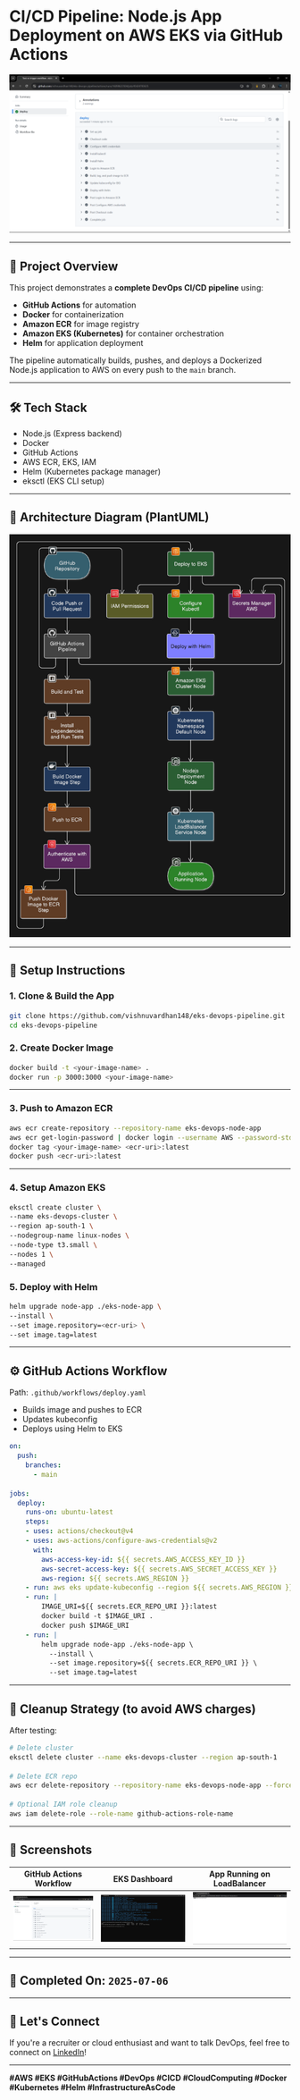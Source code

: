 # CI/CD Pipeline: Node.js App Deployment on AWS EKS via GitHub Actions

![Banner](images/workflow-success.png)

---

## 📌 Project Overview
This project demonstrates a **complete DevOps CI/CD pipeline** using:
- **GitHub Actions** for automation
- **Docker** for containerization
- **Amazon ECR** for image registry
- **Amazon EKS (Kubernetes)** for container orchestration
- **Helm** for application deployment

The pipeline automatically builds, pushes, and deploys a Dockerized Node.js application to AWS on every push to the `main` branch.

---

## 🛠 Tech Stack
- Node.js (Express backend)
- Docker
- GitHub Actions
- AWS ECR, EKS, IAM
- Helm (Kubernetes package manager)
- eksctl (EKS CLI setup)

---

## 🧭 Architecture Diagram (PlantUML)

![Banner](images/Architecture_Diagram.png)

---

## 🔧 Setup Instructions

### 1. Clone & Build the App
```bash
git clone https://github.com/vishnuvardhan148/eks-devops-pipeline.git
cd eks-devops-pipeline
```

### 2. Create Docker Image
```bash
docker build -t <your-image-name> .
docker run -p 3000:3000 <your-image-name>
```

---

### 3. Push to Amazon ECR
```bash
aws ecr create-repository --repository-name eks-devops-node-app
aws ecr get-login-password | docker login --username AWS --password-stdin <ecr-uri>
docker tag <your-image-name> <ecr-uri>:latest
docker push <ecr-uri>:latest
```

---

### 4. Setup Amazon EKS
```bash
eksctl create cluster \
--name eks-devops-cluster \
--region ap-south-1 \
--nodegroup-name linux-nodes \
--node-type t3.small \
--nodes 1 \
--managed
```

### 5. Deploy with Helm
```bash
helm upgrade node-app ./eks-node-app \
--install \
--set image.repository=<ecr-uri> \
--set image.tag=latest
```

---

## ⚙ GitHub Actions Workflow
Path: `.github/workflows/deploy.yaml`

- Builds image and pushes to ECR
- Updates kubeconfig
- Deploys using Helm to EKS

```yaml
on:
  push:
    branches:
      - main

jobs:
  deploy:
    runs-on: ubuntu-latest
    steps:
    - uses: actions/checkout@v4
    - uses: aws-actions/configure-aws-credentials@v2
      with:
        aws-access-key-id: ${{ secrets.AWS_ACCESS_KEY_ID }}
        aws-secret-access-key: ${{ secrets.AWS_SECRET_ACCESS_KEY }}
        aws-region: ${{ secrets.AWS_REGION }}
    - run: aws eks update-kubeconfig --region ${{ secrets.AWS_REGION }} --name ${{ secrets.EKS_CLUSTER_NAME }}
    - run: |
        IMAGE_URI=${{ secrets.ECR_REPO_URI }}:latest
        docker build -t $IMAGE_URI .
        docker push $IMAGE_URI
    - run: |
        helm upgrade node-app ./eks-node-app \
          --install \
          --set image.repository=${{ secrets.ECR_REPO_URI }} \
          --set image.tag=latest
```

---

## 🧼 Cleanup Strategy (to avoid AWS charges)
After testing:
```bash
# Delete cluster
eksctl delete cluster --name eks-devops-cluster --region ap-south-1

# Delete ECR repo
aws ecr delete-repository --repository-name eks-devops-node-app --force

# Optional IAM role cleanup
aws iam delete-role --role-name github-actions-role-name
```

---

## 📸 Screenshots

| GitHub Actions Workflow | EKS Dashboard | App Running on LoadBalancer |
|--------------------------|----------------|-----------------------------|
| ![](images/workflow-success.png) | ![](images/eks-cluster.png) | ![](images/app-ui.png) |

---

## 📅 Completed On: `2025-07-06`

---

## 💬 Let's Connect
If you're a recruiter or cloud enthusiast and want to talk DevOps, feel free to connect on [LinkedIn](https://www.linkedin.com/in/vishnuvardhan148/)!

---

**#AWS #EKS #GitHubActions #DevOps #CICD #CloudComputing #Docker #Kubernetes #Helm #InfrastructureAsCode**
